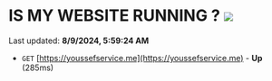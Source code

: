# IS MY WEBSITE RUNNING ? [![](https://img.shields.io/static/v1?label=Sponsor&message=%E2%9D%A4&logo=GitHub&color=%23fe8e86)](https://github.com/sponsors/Youssef-Lehmam)

Last updated: **8/9/2024, 5:59:24 AM**

- `GET` [https://youssefservice.me](https://youssefservice.me) - **Up** (285ms)
